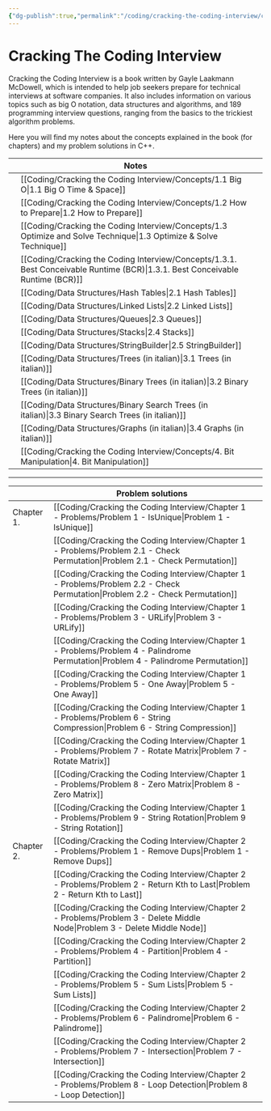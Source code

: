 ```yaml
---
{"dg-publish":true,"permalink":"/coding/cracking-the-coding-interview/cracking-the-coding-interview/"}
---
```


# Cracking The Coding Interview
Cracking the Coding Interview is a book written by Gayle Laakmann McDowell, which is intended to help job seekers prepare for technical interviews at software companies. It also includes information on various topics such as big O notation, data structures and algorithms, and 189 programming interview questions, ranging from the basics to the trickiest algorithm problems.

Here you will find my notes about the concepts explained in the book (for chapters) and my problem solutions in C++.

|     | **Notes**                                                                  |     |
| --- | -------------------------------------------------------------------------- | --- |
|     | [[Coding/Cracking the Coding Interview/Concepts/1.1 Big O\|1.1 Big O Time & Space]]                                      |     |
|     | [[Coding/Cracking the Coding Interview/Concepts/1.2 How to Prepare\|1.2 How to Prepare]]                                                     |     |
|     | [[Coding/Cracking the Coding Interview/Concepts/1.3 Optimize and Solve Technique\|1.3 Optimize & Solve Technique]]       |     | 
|     | [[Coding/Cracking the Coding Interview/Concepts/1.3.1. Best Conceivable Runtime (BCR)\|1.3.1. Best Conceivable Runtime (BCR)]]                                  |     |
|     | [[Coding/Data Structures/Hash Tables\|2.1 Hash Tables]]                                           |     |
|     | [[Coding/Data Structures/Linked Lists\|2.2 Linked Lists]]                                         |     |
|     | [[Coding/Data Structures/Queues\|2.3 Queues]]                                                     |     |
|     | [[Coding/Data Structures/Stacks\|2.4 Stacks]]                                                     |     |
|     | [[Coding/Data Structures/StringBuilder\|2.5 StringBuilder]]                                       |     |
|     | [[Coding/Data Structures/Trees (in italian)\|3.1 Trees (in italian)]]                             |     |
|     | [[Coding/Data Structures/Binary Trees (in italian)\|3.2 Binary Trees (in italian)]]               |     |
|     | [[Coding/Data Structures/Binary Search Trees (in italian)\|3.3 Binary Search Trees (in italian)]] |     |
|     | [[Coding/Data Structures/Graphs (in italian)\|3.4 Graphs (in italian)]]                           |     |
|     | [[Coding/Cracking the Coding Interview/Concepts/4. Bit Manipulation\|4. Bit Manipulation]]                                                    |     |

---

|            | **Problem solutions**                  |     |
| ---------- | -------------------------------------- | --- |
| Chapter 1. | [[Coding/Cracking the Coding Interview/Chapter 1 - Problems/Problem 1 - IsUnique\|Problem 1 - IsUnique]]               |     |
|            | [[Coding/Cracking the Coding Interview/Chapter 1 - Problems/Problem 2.1 - Check Permutation\|Problem 2.1 - Check Permutation]]    |     |
|            | [[Coding/Cracking the Coding Interview/Chapter 1 - Problems/Problem 2.2 - Check Permutation\|Problem 2.2 - Check Permutation]]    |     |
|            | [[Coding/Cracking the Coding Interview/Chapter 1 - Problems/Problem 3 - URLify\|Problem 3 - URLify]]                 |     |
|            | [[Coding/Cracking the Coding Interview/Chapter 1 - Problems/Problem 4 - Palindrome Permutation\|Problem 4 - Palindrome Permutation]] |     |
|            | [[Coding/Cracking the Coding Interview/Chapter 1 - Problems/Problem 5 - One Away\|Problem 5 - One Away]]               |     |
|            | [[Coding/Cracking the Coding Interview/Chapter 1 - Problems/Problem 6 - String Compression\|Problem 6 - String Compression]]     |     |
|            | [[Coding/Cracking the Coding Interview/Chapter 1 - Problems/Problem 7 - Rotate Matrix\|Problem 7 - Rotate Matrix]]          |     |
|            | [[Coding/Cracking the Coding Interview/Chapter 1 - Problems/Problem 8 - Zero Matrix\|Problem 8 - Zero Matrix]]            |     |
|            | [[Coding/Cracking the Coding Interview/Chapter 1 - Problems/Problem 9 - String Rotation\|Problem 9 - String Rotation]]        |     |
| Chapter 2. | [[Coding/Cracking the Coding Interview/Chapter 2 - Problems/Problem 1 - Remove Dups\|Problem 1 - Remove Dups]]            |     |
|            | [[Coding/Cracking the Coding Interview/Chapter 2 - Problems/Problem 2 - Return Kth to Last\|Problem 2 - Return Kth to Last]]     |     |
|            | [[Coding/Cracking the Coding Interview/Chapter 2 - Problems/Problem 3 - Delete Middle Node\|Problem 3 - Delete Middle Node]]     |     |
|            | [[Coding/Cracking the Coding Interview/Chapter 2 - Problems/Problem 4 - Partition\|Problem 4 - Partition]]              |     |
|            | [[Coding/Cracking the Coding Interview/Chapter 2 - Problems/Problem 5 - Sum Lists\|Problem 5 - Sum Lists]]              |     |
|            | [[Coding/Cracking the Coding Interview/Chapter 2 - Problems/Problem 6 - Palindrome\|Problem 6 - Palindrome]]             |     |
|            | [[Coding/Cracking the Coding Interview/Chapter 2 - Problems/Problem 7 - Intersection\|Problem 7 - Intersection]]           |     |
|            | [[Coding/Cracking the Coding Interview/Chapter 2 - Problems/Problem 8 - Loop Detection\|Problem 8 - Loop Detection]]         |     |
